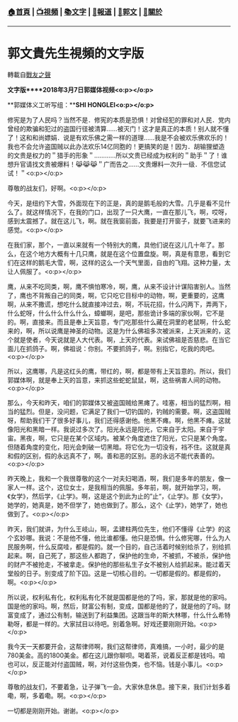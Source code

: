 ###  [:house:首頁](https://github.com/ourhimalayas/home) | [:tv:視頻](https://github.com/ourhimalayas/videos) | [:books:文字](https://github.com/ourhimalayas/txt) | [:newspaper:報道](https://github.com/ourhimalayas/news) | [:eagle:郭文](https://github.com/ourhimalayas/guomedia) | [:pray:關於](https://github.com/ourhimalayas/home/tree/master/about)
---
# 郭文貴先生視頻的文字版
轉載自[戰友之聲](http://littleantvoice.blogspot.com)

**文字版****2018年3月7日郭媒体视频<o:p></o:p>**



**郭媒体义工听写组：****SHI HONGLEI<o:p></o:p>**



修宪是为了人民吗？当然不是．修宪的本质是恐惧！对曾经犯的罪和对人民．党内曾经的欺骗和犯过的盗国行径被清算……被灭门！这才是真正的本质！别人就不懂了！这和和尚嫖娟．说是有欢乐佛之需一样的道理……我是不会被欢乐佛欢乐的！我也不会允许盗国贼以此办法欢乐14亿同胞的！更搞笑的是！因为．胡输狸塑造的文贵是权力的＂猎手的形象＂…………所以文贵已经成为权利的＂助手＂了！谁想升官请找文贵被爆料！😹😹😹＂广而告之……文贵爆料一次升一级．不信您试试！＂<o:p></o:p>



尊敬的战友们，好啊。<o:p></o:p>



今天，是纽约下大雪，外面现在下的正是，真的是鹅毛般的大雪。几乎是看不见什么了。就这样情况下，在我的门口，出现了一只大鹰，一直在那儿飞，啊，哎呀，感到太震撼了。就在这儿飞，啊。就在我窗前面，我要是打开窗子，就要飞进来的感觉。<o:p></o:p>



在我们家，那个，一直以来就有一个特别大的鹰，具他们说在这儿几十年了。那么，在这个地方大概有十几只鹰，就是在这个位置盘旋。啊，真是有意思，看到它们在这样的鹅毛大雪，啊，这样的这么一个天气里面，自由的飞翔。这种力量，太让人佩服了。<o:p></o:p>



鹰，从来不吃同类，啊，鹰不惧怕寒冷，啊，鹰，从来不设计计谋陷害别人。当然了，鹰也不背叛自己的同类，啊，它只吃它目标中的动物，啊，更重要的，这鹰啊，从来不撒谎，想吃什么就直接冲过去，啊，不玩花招，什么闪两下，弄两下，什么蛇呀，什么什么什么什么，蟑螂啊，是吧，那些诡计多端的家伙啊，它不是的。啊，直接来。而且是奉上天旨意，专门吃那些什么藏在洞里的老鼠啊，什么蛇来的，啊，所以说鹰是神圣的动物。这是为什么佛祖多次被派来，上天派来的，这个就是使者，今天说就是人大代表。啊，上天的代表。来试佛祖是否慈悲。在当它面儿在抓鸽子。啊，佛祖说：你别。不要抓鸽子，啊。别指它，吃我的肉吧。<o:p></o:p>



所以，这鹰哪，凡是这红头的鹰，带红的，啊，都是带有上天旨意的。所以，我们郭媒体啊，就是奉上天的旨意，来抓这些蛇蛇鼠鼠，啊，这些祸害人间的动物。<o:p></o:p>



那么，今天和昨天，咱们的郭媒体又被盗国贼给黑瘫了。哇塞，相当的猛烈啊，相当的猛烈。但是，没问题，它满足了我们一切钓国的，钓贼的需要。啊，这盗国贼呀，帮助我们干了很多好事儿，我们还得感谢他。他黑不瘫。啊，他黑不瘫。这就像阳光和黑暗一样。我说过多次了。阳光永远是阳光，它来自于太阳。来自于宇宙。黑夜，啊，它只是在某个区域内。被某个角度遮住了阳光，它只是某个角度。但随着角度的变化，阳光会刺破一切黑暗。将它化为一切没有，裆不住。这就是真和假的区别，假的永远真不了，啊。善和恶的区别。恶的永远不能代表善的。<o:p></o:p>



昨天晚上，我和一个我很尊敬的这个一对夫妇喝酒，啊，我们是多年的朋友，像一家人一样。这个，这位女士，是我相当的佩服。多年前，啊，就开始学习，啊，《女学》，然后学，《止学》。啊，这是这个到此为止的”止“，《止学》。那《女学》，她学的，她真是，她不但学了，她也做到了。那么，这个《止学》，她学了，她也做到了。<o:p></o:p>



昨天，我们就讲，为什么王岐山，啊，孟建柱两位先生，他们不懂得《止学》的这个玄妙哪。我说：不是他不懂，他比谁都懂。他只是恐惧。什么修宪哪，什么为人民服务啊，什么反腐哇，都是假的。就一个目的，自己活着时候别给杀了，别给抓起来。啊，自己死了，那这些人都跑了，保护他的生命，不被抓，不被杀，保护他的财产不被抢走，不被拿走。保护他的那些私生子女不被别人给抓起来。能过着天堂般的日子。别变成了阶下囚。这是一切核心目的。一切都是假的。都是假的，啊。<o:p></o:p>



所以说，权利私有化，权利私有化不就是国都是他的了吗，家，那就是他的家吗。国是他的家吗。啊，然后，财富公有制，变成，国都是他的了，就是他的了吗。财富变成了，通过公有制，输送到了利益集团。这跟当年的斯大林哪，什么什么希特勒呀，都是一样的。大家拭目以待吧。别着急啊。好戏还要刚刚开始。<o:p></o:p>



我今天一天都要开会，这帮律师啊，我们这帮律师，真难搞，一小时，最少的是780美金。高的1800美金。都在这儿跟你聊呗。喝着茶，说着反正都是钱吗。咱也可以，反正能对付盗国贼，啊，对付这些伪类，也不恼。钱是小事儿。<o:p></o:p>



尊敬的战友们，不要着急，让子弹飞一会。大家休息休息。接下来，我们计划多着嘞，啊，多着嘞。啊。<o:p></o:p>



一切都是刚刚开始。谢谢。<o:p></o:p>
  
<u></u><sub></sub><sup></sup><strike></strike>